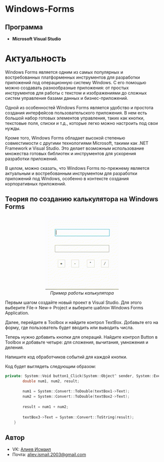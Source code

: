 # Windows-Forms
## Программа
- **Microsoft Visual Studio**
# Актуальность

Windows Forms является одним из самых популярных и востребованных платформенных инструментов для разработки приложений под операционную систему Windows. С его помощью можно создавать разнообразные приложения: от простых инструментов для работы с текстом и изображениями до сложных систем управления базами данных и бизнес-приложений.

Одной из особенностей Windows Forms является удобство и простота создания интерфейсов пользовательского приложения. В нем есть большой набор готовых элементов управления, таких как кнопки, текстовые поля, списки и т.д., которые легко можно настроить под свои нужды.

Кроме того, Windows Forms обладает высокой степенью совместимости с другими технологиями Microsoft, такими как .NET Framework и Visual Studio. Это делает возможным использование множества готовых библиотек и инструментов для ускорения разработки приложений.

В целом, можно сказать, что Windows Forms по-прежнему является актуальным и востребованным инструментом для разработки приложений под Windows, особенно в контексте создания корпоративных приложений.

## Теория по созданию калькулятора на Windows Forms

<p align="center">
<img src="calc.gif" alt=""><br>
<i>Пример работы калькулятора</i>
</p>  


Первым шагом создайте новый проект в Visual Studio. Для этого выберите File-> New-> Project и выберите шаблон Windows Forms Application.

Далее, перейдите в Toolbox и найдите контрол TextBox. Добавьте его на форму, где пользователь будет вводить или выводить числа.

Теперь нужно добавить кнопки для операций. Найдите контрол Button в Toolbox и добавьте четыре: для сложения, вычитания, умножения и деления.

Напишите код обработчиков событий для каждой кнопки.

Код будет выглядеть следующим образом:

```cpp
private: System::Void button1_Click(System::Object^ sender, System::EventArgs^ e) {
		double num1, num2, result;

		num1 = System::Convert::ToDouble(textBox1->Text);
		num2 = System::Convert::ToDouble(textBox2->Text);

		result = num1 + num2;

		textBox3->Text = System::Convert::ToString(result);
	}
 ```

## Автор

* VK: <a href="https://vk.com/ismail2003">Алиев Исмаил</a>
* Почта: aliev.ismail.2003@gmail.com

